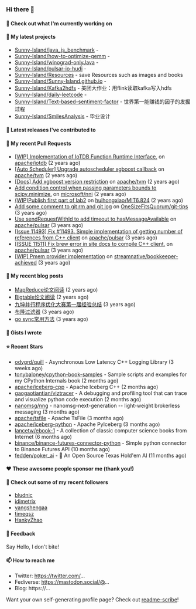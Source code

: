 ### Hi there 👋

#### 👷 Check out what I'm currently working on


#### 🌱 My latest projects

- [Sunny-Island/java_js_benchmark](https://github.com/Sunny-Island/java_js_benchmark) - 
- [Sunny-Island/how-to-optimize-gemm](https://github.com/Sunny-Island/how-to-optimize-gemm) - 
- [Sunny-Island/winograd-onlyJava](https://github.com/Sunny-Island/winograd-onlyJava) - 
- [Sunny-Island/pulsar-io-hudi](https://github.com/Sunny-Island/pulsar-io-hudi) - 
- [Sunny-Island/Resources](https://github.com/Sunny-Island/Resources) - save Resources such as images and books
- [Sunny-Island/Sunny-Island.github.io](https://github.com/Sunny-Island/Sunny-Island.github.io) - 
- [Sunny-Island/Kafka2hdfs](https://github.com/Sunny-Island/Kafka2hdfs) - 美团大作业：用flink读取kafka写入hdfs
- [Sunny-Island/daily-leetcode](https://github.com/Sunny-Island/daily-leetcode) - 
- [Sunny-Island/Text-based-sentiment-factor](https://github.com/Sunny-Island/Text-based-sentiment-factor) - 世界第一能赚钱的因子的发掘过程
- [Sunny-Island/SmilesAnalysis](https://github.com/Sunny-Island/SmilesAnalysis) - 毕业设计

#### 🔭 Latest releases I've contributed to


#### 🔨 My recent Pull Requests

- [[WIP] Implementation of IoTDB Function Runtime Interface.](https://github.com/apache/iotdb/pull/7486) on [apache/iotdb](https://github.com/apache/iotdb) (2 years ago)
- [[Auto Scheduler] Upgrade autoscheduler xgboost callback](https://github.com/apache/tvm/pull/12144) on [apache/tvm](https://github.com/apache/tvm) (2 years ago)
- [[Docs] Add xgboost version restriction](https://github.com/apache/tvm/pull/12050) on [apache/tvm](https://github.com/apache/tvm) (2 years ago)
- [Add condition control when passing parameters bounds to scipy.minimize.](https://github.com/microsoft/nni/pull/4977) on [microsoft/nni](https://github.com/microsoft/nni) (2 years ago)
- [(WIP)Publish first part of lab2](https://github.com/huihongxiao/MIT6.824/pull/2) on [huihongxiao/MIT6.824](https://github.com/huihongxiao/MIT6.824) (2 years ago)
- [Add some comment to git rm and git log](https://github.com/OneSizeFitsQuorum/git-tips/pull/2) on [OneSizeFitsQuorum/git-tips](https://github.com/OneSizeFitsQuorum/git-tips) (3 years ago)
- [Use sendRequestWithId to add timeout to hasMessageAvailable](https://github.com/apache/pulsar/pull/11600) on [apache/pulsar](https://github.com/apache/pulsar) (3 years ago)
- [[Issue 11493] Fix #11493. Simple implementation of getting number of references from C&#43;&#43; client](https://github.com/apache/pulsar/pull/11535) on [apache/pulsar](https://github.com/apache/pulsar) (3 years ago)
- [[ISSUE 11511] Fix brew error in site docs to compile C&#43;&#43; client.](https://github.com/apache/pulsar/pull/11512) on [apache/pulsar](https://github.com/apache/pulsar) (3 years ago)
- [[WIP] Pmem provider implementation](https://github.com/streamnative/bookkeeper-achieved/pull/384) on [streamnative/bookkeeper-achieved](https://github.com/streamnative/bookkeeper-achieved) (3 years ago)

#### 📜 My recent blog posts

- [MapReduce论文阅读](https://zhaojiabei.ink/2022/04/15/MapReduce%E8%AE%BA%E6%96%87%E9%98%85%E8%AF%BB/) (2 years ago)
- [Bigtable论文阅读](https://zhaojiabei.ink/2022/04/10/BigTable%E8%AE%BA%E6%96%87%E9%98%85%E8%AF%BB/) (2 years ago)
- [九坤并行程序优化大赛第一届经验总结](https://zhaojiabei.ink/2022/02/21/%E4%B9%9D%E5%9D%A4%E5%B9%B6%E8%A1%8C%E7%A8%8B%E5%BA%8F%E4%BC%98%E5%8C%96%E5%A4%A7%E8%B5%9B%E7%AC%AC%E4%B8%80%E5%B1%8A%E7%BB%8F%E9%AA%8C%E6%80%BB%E7%BB%93/) (3 years ago)
- [布隆过滤器](https://zhaojiabei.ink/2021/10/18/%E5%B8%83%E9%9A%86%E8%BF%87%E6%BB%A4%E5%99%A8/) (3 years ago)
- [go sync常用方法](https://zhaojiabei.ink/2021/04/24/go-sync%E5%B8%B8%E7%94%A8%E6%96%B9%E6%B3%95/) (3 years ago)

#### 📓 Gists I wrote


#### ⭐ Recent Stars

- [odygrd/quill](https://github.com/odygrd/quill) - Asynchronous Low Latency C&#43;&#43; Logging Library (3 weeks ago)
- [tonybaloney/cpython-book-samples](https://github.com/tonybaloney/cpython-book-samples) - Sample scripts and examples for my CPython Internals book (2 months ago)
- [apache/iceberg-cpp](https://github.com/apache/iceberg-cpp) - Apache Iceberg C&#43;&#43; (2 months ago)
- [gaogaotiantian/viztracer](https://github.com/gaogaotiantian/viztracer) - A debugging and profiling tool that can trace and visualize python code execution (2 months ago)
- [nanomsg/nng](https://github.com/nanomsg/nng) - nanomsg-next-generation -- light-weight brokerless messaging (3 months ago)
- [apache/tsfile](https://github.com/apache/tsfile) - Apache TsFile (3 months ago)
- [apache/iceberg-python](https://github.com/apache/iceberg-python) - Apache PyIceberg (3 months ago)
- [lancetw/ebook-1](https://github.com/lancetw/ebook-1) - A collection of classic computer science books from Internet (6 months ago)
- [binance/binance-futures-connector-python](https://github.com/binance/binance-futures-connector-python) - Simple python connector to Binance Futures API (10 months ago)
- [fedden/poker_ai](https://github.com/fedden/poker_ai) - 🤖 An Open Source Texas Hold&#39;em AI (11 months ago)

#### ❤️ These awesome people sponsor me (thank you!)


#### 👯 Check out some of my recent followers

- [bludnic](https://github.com/bludnic)
- [idimetrix](https://github.com/idimetrix)
- [yangshengaa](https://github.com/yangshengaa)
- [timeqsz](https://github.com/timeqsz)
- [HankyZhao](https://github.com/HankyZhao)

#### 💬 Feedback

Say Hello, I don't bite!

#### 📫 How to reach me

- Twitter: https://twitter.com/...
- Fediverse: https://mastodon.social/@...
- Blog: https://...

Want your own self-generating profile page? Check out [readme-scribe](https://github.com/muesli/readme-scribe)!
